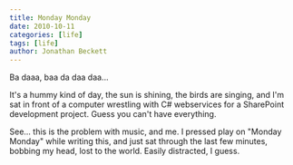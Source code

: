 ```yaml
---
title: Monday Monday
date: 2010-10-11
categories: [life]
tags: [life]
author: Jonathan Beckett
---
```


Ba daaa, baa da daa daa...

It's a hummy kind of day, the sun is shining, the birds are singing, and I'm sat in front of a computer wrestling with C# webservices for a SharePoint development project. Guess you can't have everything.

See... this is the problem with music, and me. I pressed play on "Monday Monday" while writing this, and just sat through the last few minutes, bobbing my head, lost to the world. Easily distracted, I guess.